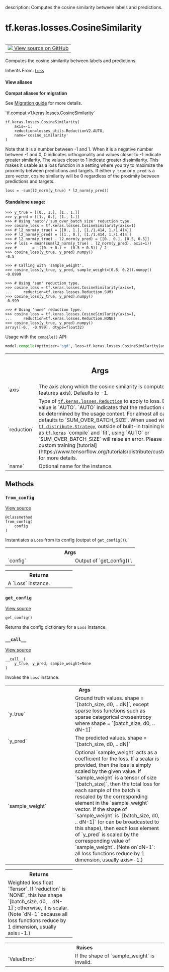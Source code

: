 description: Computes the cosine similarity between labels and predictions.

<div itemscope itemtype="http://developers.google.com/ReferenceObject">
<meta itemprop="name" content="tf.keras.losses.CosineSimilarity" />
<meta itemprop="path" content="Stable" />
<meta itemprop="property" content="__call__"/>
<meta itemprop="property" content="__init__"/>
<meta itemprop="property" content="from_config"/>
<meta itemprop="property" content="get_config"/>
</div>

# tf.keras.losses.CosineSimilarity

<!-- Insert buttons and diff -->

<table class="tfo-notebook-buttons tfo-api nocontent" align="left">
<td>
  <a target="_blank" href="https://github.com/keras-team/keras/tree/v2.9.0/keras/losses.py#L2202-L2272">
    <img src="https://www.tensorflow.org/images/GitHub-Mark-32px.png" />
    View source on GitHub
  </a>
</td>
</table>



Computes the cosine similarity between labels and predictions.

Inherits From: [`Loss`](../../../tf/keras/losses/Loss.md)

<section class="expandable">
  <h4 class="showalways">View aliases</h4>
  <p>
<b>Compat aliases for migration</b>
<p>See
<a href="https://www.tensorflow.org/guide/migrate">Migration guide</a> for
more details.</p>
<p>`tf.compat.v1.keras.losses.CosineSimilarity`</p>
</p>
</section>

<pre class="devsite-click-to-copy prettyprint lang-py tfo-signature-link">
<code>tf.keras.losses.CosineSimilarity(
    axis=-1,
    reduction=losses_utils.ReductionV2.AUTO,
    name=&#x27;cosine_similarity&#x27;
)
</code></pre>



<!-- Placeholder for "Used in" -->

Note that it is a number between -1 and 1. When it is a negative number
between -1 and 0, 0 indicates orthogonality and values closer to -1
indicate greater similarity. The values closer to 1 indicate greater
dissimilarity. This makes it usable as a loss function in a setting
where you try to maximize the proximity between predictions and targets.
If either `y_true` or `y_pred` is a zero vector, cosine similarity will be 0
regardless of the proximity between predictions and targets.

`loss = -sum(l2_norm(y_true) * l2_norm(y_pred))`

#### Standalone usage:



```
>>> y_true = [[0., 1.], [1., 1.]]
>>> y_pred = [[1., 0.], [1., 1.]]
>>> # Using 'auto'/'sum_over_batch_size' reduction type.
>>> cosine_loss = tf.keras.losses.CosineSimilarity(axis=1)
>>> # l2_norm(y_true) = [[0., 1.], [1./1.414, 1./1.414]]
>>> # l2_norm(y_pred) = [[1., 0.], [1./1.414, 1./1.414]]
>>> # l2_norm(y_true) . l2_norm(y_pred) = [[0., 0.], [0.5, 0.5]]
>>> # loss = mean(sum(l2_norm(y_true) . l2_norm(y_pred), axis=1))
>>> #       = -((0. + 0.) +  (0.5 + 0.5)) / 2
>>> cosine_loss(y_true, y_pred).numpy()
-0.5
```

```
>>> # Calling with 'sample_weight'.
>>> cosine_loss(y_true, y_pred, sample_weight=[0.8, 0.2]).numpy()
-0.0999
```

```
>>> # Using 'sum' reduction type.
>>> cosine_loss = tf.keras.losses.CosineSimilarity(axis=1,
...     reduction=tf.keras.losses.Reduction.SUM)
>>> cosine_loss(y_true, y_pred).numpy()
-0.999
```

```
>>> # Using 'none' reduction type.
>>> cosine_loss = tf.keras.losses.CosineSimilarity(axis=1,
...     reduction=tf.keras.losses.Reduction.NONE)
>>> cosine_loss(y_true, y_pred).numpy()
array([-0., -0.999], dtype=float32)
```

Usage with the `compile()` API:

```python
model.compile(optimizer='sgd', loss=tf.keras.losses.CosineSimilarity(axis=1))
```

<!-- Tabular view -->
 <table class="responsive fixed orange">
<colgroup><col width="214px"><col></colgroup>
<tr><th colspan="2"><h2 class="add-link">Args</h2></th></tr>

<tr>
<td>
`axis`
</td>
<td>
The axis along which the cosine similarity is computed
(the features axis). Defaults to -1.
</td>
</tr><tr>
<td>
`reduction`
</td>
<td>
Type of <a href="../../../tf/keras/losses/Reduction.md"><code>tf.keras.losses.Reduction</code></a> to apply to loss.
Default value is `AUTO`. `AUTO` indicates that the reduction option will
be determined by the usage context. For almost all cases this defaults to
`SUM_OVER_BATCH_SIZE`. When used with <a href="../../../tf/distribute/Strategy.md"><code>tf.distribute.Strategy</code></a>, outside of
built-in training loops such as <a href="../../../tf/keras.md"><code>tf.keras</code></a> `compile` and `fit`, using
`AUTO` or `SUM_OVER_BATCH_SIZE` will raise an error. Please see this
custom training [tutorial]
(https://www.tensorflow.org/tutorials/distribute/custom_training) for more
  details.
</td>
</tr><tr>
<td>
`name`
</td>
<td>
Optional name for the instance.
</td>
</tr>
</table>



## Methods

<h3 id="from_config"><code>from_config</code></h3>

<a target="_blank" class="external" href="https://github.com/keras-team/keras/tree/v2.9.0/keras/losses.py#L143-L153">View source</a>

<pre class="devsite-click-to-copy prettyprint lang-py tfo-signature-link">
<code>@classmethod</code>
<code>from_config(
    config
)
</code></pre>

Instantiates a `Loss` from its config (output of `get_config()`).


<!-- Tabular view -->
 <table class="responsive fixed orange">
<colgroup><col width="214px"><col></colgroup>
<tr><th colspan="2">Args</th></tr>

<tr>
<td>
`config`
</td>
<td>
Output of `get_config()`.
</td>
</tr>
</table>



<!-- Tabular view -->
 <table class="responsive fixed orange">
<colgroup><col width="214px"><col></colgroup>
<tr><th colspan="2">Returns</th></tr>
<tr class="alt">
<td colspan="2">
A `Loss` instance.
</td>
</tr>

</table>



<h3 id="get_config"><code>get_config</code></h3>

<a target="_blank" class="external" href="https://github.com/keras-team/keras/tree/v2.9.0/keras/losses.py#L245-L250">View source</a>

<pre class="devsite-click-to-copy prettyprint lang-py tfo-signature-link">
<code>get_config()
</code></pre>

Returns the config dictionary for a `Loss` instance.


<h3 id="__call__"><code>__call__</code></h3>

<a target="_blank" class="external" href="https://github.com/keras-team/keras/tree/v2.9.0/keras/losses.py#L104-L141">View source</a>

<pre class="devsite-click-to-copy prettyprint lang-py tfo-signature-link">
<code>__call__(
    y_true, y_pred, sample_weight=None
)
</code></pre>

Invokes the `Loss` instance.


<!-- Tabular view -->
 <table class="responsive fixed orange">
<colgroup><col width="214px"><col></colgroup>
<tr><th colspan="2">Args</th></tr>

<tr>
<td>
`y_true`
</td>
<td>
Ground truth values. shape = `[batch_size, d0, .. dN]`, except
sparse loss functions such as sparse categorical crossentropy where
shape = `[batch_size, d0, .. dN-1]`
</td>
</tr><tr>
<td>
`y_pred`
</td>
<td>
The predicted values. shape = `[batch_size, d0, .. dN]`
</td>
</tr><tr>
<td>
`sample_weight`
</td>
<td>
Optional `sample_weight` acts as a coefficient for the
loss. If a scalar is provided, then the loss is simply scaled by the
given value. If `sample_weight` is a tensor of size `[batch_size]`, then
the total loss for each sample of the batch is rescaled by the
corresponding element in the `sample_weight` vector. If the shape of
`sample_weight` is `[batch_size, d0, .. dN-1]` (or can be broadcasted to
this shape), then each loss element of `y_pred` is scaled
by the corresponding value of `sample_weight`. (Note on`dN-1`: all loss
  functions reduce by 1 dimension, usually axis=-1.)
</td>
</tr>
</table>



<!-- Tabular view -->
 <table class="responsive fixed orange">
<colgroup><col width="214px"><col></colgroup>
<tr><th colspan="2">Returns</th></tr>
<tr class="alt">
<td colspan="2">
Weighted loss float `Tensor`. If `reduction` is `NONE`, this has
shape `[batch_size, d0, .. dN-1]`; otherwise, it is scalar. (Note `dN-1`
because all loss functions reduce by 1 dimension, usually axis=-1.)
</td>
</tr>

</table>



<!-- Tabular view -->
 <table class="responsive fixed orange">
<colgroup><col width="214px"><col></colgroup>
<tr><th colspan="2">Raises</th></tr>

<tr>
<td>
`ValueError`
</td>
<td>
If the shape of `sample_weight` is invalid.
</td>
</tr>
</table>





